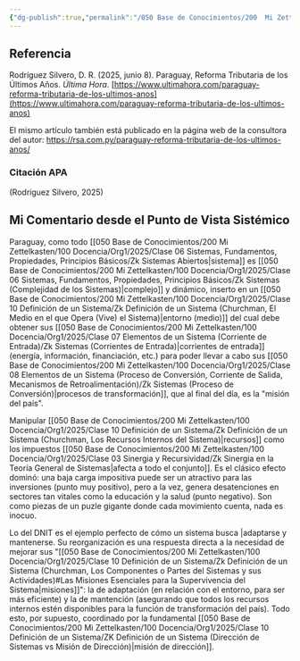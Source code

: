 ```yaml
---
{"dg-publish":true,"permalink":"/050 Base de Conocimientos/200  Mi Zettelkasten/007 Comentarios sobre Publicaciones/Zk Dr. Ricardo Rodríguez Silvero - Paraguay Reforma Tributaria de los Últimos Años - 08-06-2025/","tags":["digitalGarden"]}
---
```


## Referencia
Rodríguez Silvero, D. R. (2025, junio 8). Paraguay, Reforma Tributaria de los Últimos Años. _Última Hora_. [https://www.ultimahora.com/paraguay-reforma-tributaria-de-los-ultimos-anos](https://www.ultimahora.com/paraguay-reforma-tributaria-de-los-ultimos-anos)

El mismo artículo también está publicado en la página web de la consultora del autor: https://rsa.com.py/paraguay-reforma-tributaria-de-los-ultimos-anos/

### Citación APA
(Rodríguez Silvero, 2025)

## Mi Comentario desde el Punto de Vista Sistémico

Paraguay, como todo [[050 Base de Conocimientos/200  Mi Zettelkasten/100 Docencia/Org1/2025/Clase 06 Sistemas, Fundamentos, Propiedades, Principios Básicos/Zk Sistemas Abiertos\|sistema]] es [[050 Base de Conocimientos/200  Mi Zettelkasten/100 Docencia/Org1/2025/Clase 06 Sistemas, Fundamentos, Propiedades, Principios Básicos/Zk Sistemas (Complejidad de los Sistemas)\|complejo]] y dinámico, inserto en un [[050 Base de Conocimientos/200  Mi Zettelkasten/100 Docencia/Org1/2025/Clase 10 Definición de un Sistema/Zk Definición de un Sistema (Churchman, El Medio en el que Opera (Vive) el Sistema)\|entorno (medio)]] del cual debe obtener sus [[050 Base de Conocimientos/200  Mi Zettelkasten/100 Docencia/Org1/2025/Clase 07 Elementos de un Sistema (Corriente de Entrada)/Zk Sistemas (Corrientes de Entrada)\|corrientes de entrada]] (energía, información, financiación, etc.) para poder llevar a cabo sus [[050 Base de Conocimientos/200  Mi Zettelkasten/100 Docencia/Org1/2025/Clase 08 Elementos de un Sistema (Proceso de Conversión, Corriente de Salida, Mecanismos de Retroalimentación)/Zk Sistemas (Proceso de Conversión)\|procesos de transformación]], que al final del día, es la "misión del país".

Manipular [[050 Base de Conocimientos/200  Mi Zettelkasten/100 Docencia/Org1/2025/Clase 10 Definición de un Sistema/Zk Definición de un Sistema (Churchman, Los Recursos Internos del Sistema)\|recursos]] como los impuestos [[050 Base de Conocimientos/200  Mi Zettelkasten/100 Docencia/Org1/2025/Clase 03 Sinergia y Recursividad/Zk Sinergia en la Teoría General de Sistemas\|afecta a todo el conjunto]]. Es el clásico efecto dominó: una baja carga impositiva puede ser un atractivo para las inversiones (punto muy positivo), pero a la vez, genera desatenciones en sectores tan vitales como la educación y la salud (punto negativo). Son como piezas de un puzle gigante donde cada movimiento cuenta, nada es inocuo.

Lo del DNIT es el ejemplo perfecto de cómo un sistema busca |adaptarse y mantenerse. Su reorganización es una respuesta directa a la necesidad de mejorar sus "[[050 Base de Conocimientos/200  Mi Zettelkasten/100 Docencia/Org1/2025/Clase 10 Definición de un Sistema/Zk Definición de un Sistema (Churchman, Los Componentes o Partes del Sistemas y sus Actividades)#Las Misiones Esenciales para la Supervivencia del Sistema\|misiones]]": la de adaptación (en relación con el entorno, para ser más eficiente) y la de mantención (asegurando que todos los recursos internos estén disponibles para la función de transformación del país). Todo esto, por supuesto, coordinado por la fundamental [[050 Base de Conocimientos/200  Mi Zettelkasten/100 Docencia/Org1/2025/Clase 10 Definición de un Sistema/ZK Definición de un Sistema (Dirección de Sistemas vs Misión de Dirección)\|misión de dirección]].



